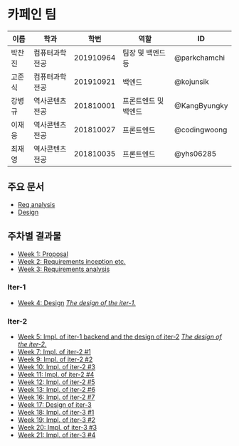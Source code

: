 # 카페인 팀

| 이름 | 학과 | 학번 | 역할 | ID |
| --- | --- | --- | --- | --- |
| 박찬진 | 컴퓨터과학전공 | 201910964 | 팀장 및 백엔드 등 | @parkchamchi |
| 고준식 | 컴퓨터과학전공 | 201910921 | 백엔드 | @kojunsik |
| 강병규 | 역사콘텐츠전공 | 201810001 | 프론트엔드 및 백엔드 | @KangByungky |
| 이재웅 | 역사콘텐츠전공 | 201810027 | 프론트엔드 | @codingwoong |
| 최재영 | 역사콘텐츠전공 | 201810035 | 프론트엔드 | @yhs06285 |

## 주요 문서
- [Req analysis](docs/req_analysis/req_analysis.md)
- [Design](docs/design/design.md)

## 주차별 결과물
- [Week 1: Proposal](docs/proposal/proposal.md)
- [Week 2: Requirements inception etc.](docs/weekly/week2.md)
- [Week 3: Requirements analysis](docs/req_analysis/req_analysis.md)
### Iter-1
- [Week 4: Design](docs/weekly/week4.md) *[The design of the iter-1.](https://github.com/parkchamchi/GlossySnake/blob/week4/docs/design/design.md)*
### Iter-2
- [Week 5: Impl. of iter-1 backend and the design of iter-2](docs/weekly/week5.md) *[The design of the iter-2.](https://github.com/parkchamchi/GlossySnake/blob/week5/docs/design/design.md)*
- [Week 7: Impl. of iter-2 #1](docs/weekly/week7.md)
- [Week 9: Impl. of iter-2 #2](docs/weekly/week9.md)
- [Week 10: Impl. of iter-2 #3](docs/weekly/week10.md)
- [Week 11: Impl. of iter-2 #4](docs/weekly/week11.md)
- [Week 12: Impl. of iter-2 #5](docs/weekly/week12.md)
- [Week 13: Impl. of iter-2 #6](docs/weekly/week13.md)
- [Week 16: Impl. of iter-2 #7](docs/weekly/week16.md)
- [Week 17: Design of iter-3](docs/weekly/week17.md)
- [Week 18: Impl. of iter-3 #1](docs/weekly/week18.md)
- [Week 19: Impl. of iter-3 #2](docs/weekly/week19.md)
- [Week 20: Impl. of iter-3 #3](docs/weekly/week20.md)
- [Week 21: Impl. of iter-3 #4](docs/weekly/week21.md)

